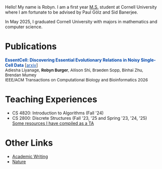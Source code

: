 
<!-- # About Me -->
Hello! My name is Robyn. I am a first year [M.S.](https://www.cs.cornell.edu/ms) student at Cornell University where I am fortunate to be advised by Paul G&#246;lz and Sid Banerjee. 

In May 2025, I graduated Cornell University with majors in mathematics and computer science. 

# Publications 
<span style="color:#0047AB;">**EssentCell: Discovering Essential Evolutionary Relations in Noisy Single-Cell Data**</span> [<a href="https://www.biorxiv.org/content/biorxiv/early/2025/04/18/2025.04.12.648524.full.pdf" style="color:#0047AB;">arxiv</a>]<br>
<span style="font-size:0.95em; color:inherit;">Adiesha Liyanage, <strong>Robyn Burger</strong>, Allison Shi, Braeden Sopp, Binhai Zhu, Brendan Mumey</span><br>
<span style="font-size:0.95em; color:inherit;">IEEE/ACM Transactions on Computational Biology and Bioinformatics 2026</span>



# Teaching Experiences
* CS 4820: Introduction to Algorithms (Fall '24)
* CS 2800: Discrete Structures (Fall '23, '25 and Spring '23, '24, '25)
[Some resources I have compiled as a TA](cs2800/cs2800.md)

# Other Links
* [Academic Writing](AcademicWriting/writing.md)
* [Nature](Nature/nature.md)

<!-- # Panini
Here is a photo of my cat, Panini:
<img src="images/Panini_Glamour.png" alt="Cat Photo" width="400"> -->
